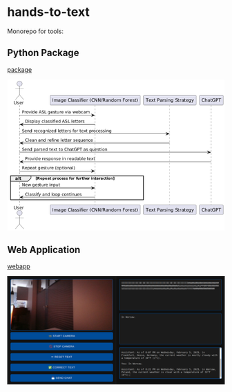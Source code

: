 # hands-to-text

Monorepo for tools:

## Python Package

[package](https://github.com/sqoshi/hands-to-text/blob/master/package/README.md)

![img](https://github.com/sqoshi/hands-to-text/blob/master/docs/plant.png)

## Web Application

[webapp](https://github.com/sqoshi/hands-to-text/blob/master/webapp/README.md)

![img](https://github.com/sqoshi/hands-to-text/blob/master/docs/examplenew.png)
